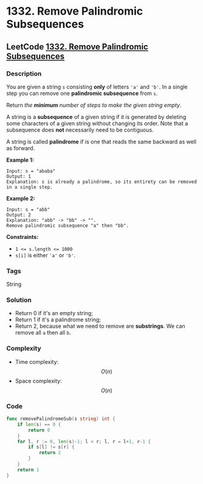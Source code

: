 # 1332. Remove Palindromic Subsequences

## LeetCode [1332. Remove Palindromic Subsequences](title)

### Description

You are given a string `s` consisting **only** of letters `'a'` and `'b'`. In a single step you can remove one **palindromic subsequence** from `s`.

Return _the **minimum** number of steps to make the given string empty_.

A string is a **subsequence** of a given string if it is generated by deleting some characters of a given string without changing its order. Note that a subsequence does **not** necessarily need to be contiguous.

A string is called **palindrome** if is one that reads the same backward as well as forward.

**Example 1:**

```text
Input: s = "ababa"
Output: 1
Explanation: s is already a palindrome, so its entirety can be removed in a single step.
```

**Example 2:**

```text
Input: s = "abb"
Output: 2
Explanation: "abb" -> "bb" -> "". 
Remove palindromic subsequence "a" then "bb".
```

**Constraints:**

* `1 <= s.length <= 1000`
* `s[i]` is either `'a'` or `'b'`.

### Tags

String

### Solution

* Return 0 if it's an empty string;
* Return 1 if it's a palindrome string;
* Return 2, because what we need to remove are **substrings**. We can remove all `a` then all `b`.

### Complexity

* Time complexity: $$O(n)$$
* Space complexity: $$O(n)$$

### Code

```go
func removePalindromeSub(s string) int {
	if len(s) == 0 {
		return 0
	}
	for l, r := 0, len(s)-1; l < r; l, r = l+1, r-1 {
		if s[l] != s[r] {
			return 2
		}
	}
	return 1
}
```

